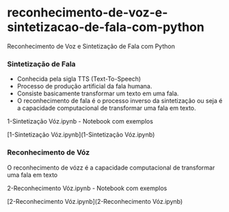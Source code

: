 # reconhecimento-de-voz-e-sintetizacao-de-fala-com-python
Reconhecimento de Voz e Sintetização de Fala com Python

### Sintetização de Fala
+ Conhecida pela sigla TTS (Text-To-Speech)
+ Processo de produção artificial da fala humana.
+ Consiste basicamente transformar um texto em uma fala.
+ O reconhecimento de fala é o processo inverso da sintetização ou seja é a capacidade computacional de transformar uma fala em texto.

1-Sintetização Vóz.ipynb - Notebook com exemplos

[1-Sintetização Vóz.ipynb](1-Sintetização Vóz.ipynb)

### Reconhecimento de Vóz

O reconhecimento de vózz é a capacidade computacional de transformar uma fala em texto

2-Reconhecimento Vóz.ipynb - Notebook com exemplos

[2-Reconhecimento Vóz.ipynb](2-Reconhecimento Vóz.ipynb)

